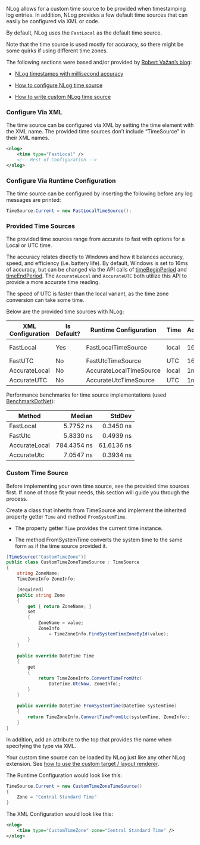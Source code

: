 NLog allows for a custom time source to be provided when timestamping log
entries. In addition, NLog provides a few default time sources that can easily
be configured via XML or code.

By default, NLog uses the `FastLocal` as the default time source.

Note that the time source is used mostly for accuracy, so there might be some
quirks if using different time zones.

The following sections were based and/or provided by [Robert Važan’s
blog](<http://blog.angeloflogic.com/>):

-   [NLog timestamps with millisecond
    accuracy](<http://blog.angeloflogic.com/2013/10/nlog-timestamps-with-millisecond.html>)

-   [How to configure NLog time
    source](<http://blog.angeloflogic.com/2013/10/how-to-configure-nlog-time-source.html>)

-   [How to write custom NLog time
    source](<http://blog.angeloflogic.com/2013/10/how-to-write-custom-nlog-time-source.html>)

### Configure Via XML

The time source can be configured via XML by setting the time element with the
XML name. The provided time sources don’t include “TimeSource” in their XML
names.

```xml
<nlog>
    <time type="FastLocal" />
    <!-- Rest of Configuration -->
</nlog>
```

### Configure Via Runtime Configuration

The time source can be configured by inserting the following before any log
messages are printed:

```csharp
TimeSource.Current = new FastLocalTimeSource();
```

### Provided Time Sources

The provided time sources range from accurate to fast with options for a Local
or UTC time.

The accuracy relates directly to Windows and how it balances accuracy, speed,
and efficiency (i.e. battery life). By default, Windows is set to 16ms of
accuracy, but can be changed via the API calls of
[timeBeginPeriod](https://msdn.microsoft.com/en-us/library/dd757624)
and
[timeEndPeriod](https://msdn.microsoft.com/en-us/library/dd757626).
The `AccurateLocal` and `AccurateUTC` both utilize this API to provide a more
accurate time reading.

The speed of UTC is faster than the local variant, as the time zone conversion can take some time.

Below are the provided time sources with NLog:

| **XML Configuration** | **Is Default?** | **Runtime Configuration** | **Time** | **Accuracy** | **Speed** |
|-----------------------|-----------------|---------------------------|----------|--------------|-----------|
| FastLocal             | Yes             | FastLocalTimeSource       | local    | 16ms         | very fast |
| FastUTC               | No              | FastUtcTimeSource         | UTC      | 16ms         | fastest   |
| AccurateLocal         | No              | AccurateLocalTimeSource   | local    | 1ms          | slow      |
| AccurateUTC           | No              | AccurateUtcTimeSource     | UTC      | 1ms          | fast      |

Performance benchmarks for time source implementations (used [BenchmarkDotNet](https://github.com/PerfDotNet/BenchmarkDotNet)):

|        Method |      Median |     StdDev |
|-------------- |-----------: |----------: |
|     FastLocal |   5.7752 ns |  0.3450 ns |
|       FastUtc |   5.8330 ns |  0.4939 ns |
| AccurateLocal | 784.4354 ns | 61.6136 ns |
|   AccurateUtc |   7.0547 ns |  0.3934 ns |

### Custom Time Source

Before implementing your own time source, see the provided time sources first.
If none of those fit your needs, this section will guide you through the
process.

Create a class that inherits from TimeSource and implement the inherited
property getter `Time` and method `FromSystemTime`.

-   The property getter `Time` provides the current time instance.

-   The method FromSystemTime converts the system time to the same form as if
    the time source provided it.

```csharp
[TimeSource("CustomTimeZone")]
public class CustomTimeZoneTimeSource : TimeSource
{
    string ZoneName;
    TimeZoneInfo ZoneInfo;

    [Required]
    public string Zone
    {
        get { return ZoneName; }
        set
        {
            ZoneName = value;
            ZoneInfo
                = TimeZoneInfo.FindSystemTimeZoneById(value);
        }
    }
    
    public override DateTime Time
    {
        get
        {
            return TimeZoneInfo.ConvertTimeFromUtc(
                DateTime.UtcNow, ZoneInfo);
        }
    }
    
    public override DateTime FromSystemTime(DateTime systemTime)
    {
        return TimeZoneInfo.ConvertTimeFromUtc(systemTime, ZoneInfo);
    }
}
```

In addition, add an attribute to the top that provides the name when specifying
the type via XML.

Your custom time source can be loaded by NLog just like any other NLog
extension. See [how to use the custom target / layout
renderer](<Extending%20NLog>).

The Runtime Configuration would look like this:

```csharp
TimeSource.Current = new CustomTimeZoneTimeSource()
{
    Zone = "Central Standard Time"
}
```

The XML Configuration would look like this:

```xml
<nlog>
    <time type="CustomTimeZone" zone="Central Standard Time" />
</nlog>
```